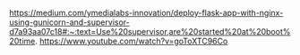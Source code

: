 https://medium.com/ymedialabs-innovation/deploy-flask-app-with-nginx-using-gunicorn-and-supervisor-d7a93aa07c18#:~:text=Use%20supervisor,are%20started%20at%20boot%20time.
https://www.youtube.com/watch?v=goToXTC96Co
